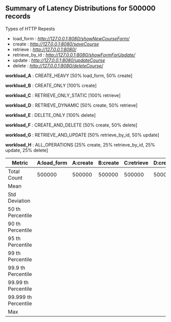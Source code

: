 ## Summary of Latency Distributions for 500000 records

Types of HTTP Repests 
- load\_form : *http://127.0.0.1:8080/showNewCourseForm/*
- create : *http://127.0.0.1:8080/saveCourse*
- retrieve : *http://127.0.0.1:8080/*
- retrieve\_by\_id : *http://127.0.0.1:8080/showFormForUpdate/*
- update : *http://127.0.0.1:8080/updateCourse*
- delete : *http://127.0.0.1:8080/deleteCourse/*

<strong>workload\_A</strong> : CREATE\_HEAVY \[50% load\_form, 50% create\]

<strong>workload\_B</strong> : CREATE\_ONLY \[100% create\]

<strong>workload\_C</strong> : RETRIEVE\_ONLY\_STATIC \[100% retrieve\]

<strong>workload\_D</strong> : RETRIEVE\_DYNAMIC \[50% create, 50% retrieve\]

<strong>workload\_E</strong> : DELETE\_ONLY \[100% delete\]

<strong>workload\_F</strong> : CREATE\_AND\_DELETE \[50% create, 50% delete\]

<strong>workload\_G</strong> : RETRIEVE\_AND\_UPDATE \[50% retrieve\_by\_id, 50% update\]

<strong>workload\_H</strong> : ALL\_OPERATIONS \[25% create, 25% retrieve\_by\_id, 25% update, 25% delete\]

|Metric   		|A:load\_form|A:create|B:create|C:retrieve|D:create|D:retrieve|E:delete|F:create|F:delete|G:retrieve\_by\_id|G:update|H:create|H:retrieve\_by\_id|H:update|H:delete|
|---			|---	|---	|---	|---	|---	|---	|---	|---	|---	|---	|---	|---	|---	|---	|---	|	
|Total Count    	|500000|500000|500000|500000|500000|500000|500000|500000|500000|500000|500000|500000|500000|500000|500000|
|Mean   	  	|	|	|	|	|	|	|	|	|	|	|	|	|	|	|	|	
|Std Deviation   	|	|	|	|	|	|	|	|	|	|	|	|	|	|	|	|	
|50 th Percentile   	|	|	|	|	|	|	|	|	|	|	|	|	|	|	|	|	
|90 th Percentile    	|	|	|	|	|	|	|	|	|	|	|	|	|	|	|	|	
|95 th Percentile    	|	|	|	|	|	|	|	|	|	|	|	|	|	|	|	|	
|99 th Percentile    	|	|	|	|	|	|	|	|	|	|	|	|	|	|	|	|	
|99.9 th Percentile    |	|	|	|	|	|	|	|	|	|	|	|	|	|	|	|	
|99.99 th Percentile   |	|	|	|	|	|	|	|	|	|	|	|	|	|	|	|	
|99.999 th Percentile  |	|	|	|	|	|	|	|	|	|	|	|	|	|	|	|	
|Max    		|	|	|	|	|	|	|	|	|	|	|	|	|	|	|	|	
